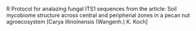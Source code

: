 R Protocol for analazing fungal ITS1 sequences from the article: Soil mycobiome structure across central and peripherial zones in a pecan nut agroecosystem [Carya illinoinensis (Wangenh.) K. Koch]

